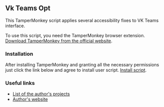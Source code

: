 ## Vk Teams Opt

This TamperMonkey script applies several accessibility fixes to VK Teams interface.

To use this script, you need the TamperMonkey browser extension.
[Download TamperMonkey from the official website](https://tampermonkey.net).

### Installation

After installing TamperMonkey and granting all the necessary permissions just click the link below and agree to install user script.
[Install script](vkteamsopt.user.js).

### Useful links

* [List of the author's projects](https://cyrmax.github.io)
* [Author's website](https://cyrmax.ru)
